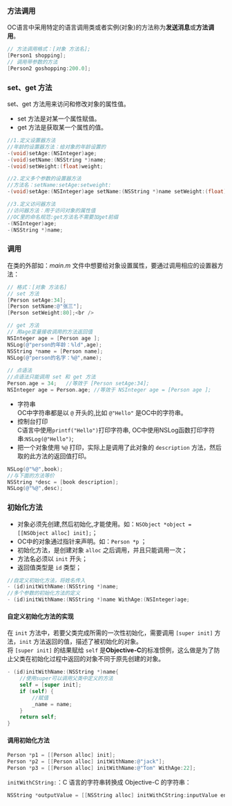 ### 方法调用
OC语言中采用特定的语言调用类或者实例(对象)的方法称为**发送消息**或**方法调用**。   
```objective-c
// 方法调用格式：[对象 方法名];
[Person1 shopping];   
// 调用带参数的方法 
[Person2 goshopping:200.0]; 
```

### set、get 方法
set、get 方法用来访问和修改对象的属性值。

* set 方法是对某一个属性赋值。
* get 方法是获取某一个属性的值。
```objective-c
//1.定义设置器方法   
//年龄的设置器方法：给对象的年龄设置的   
-(void)setAge:(NSInteger)age;   
-(void)setName:(NSString *)name;   
-(void)setWeight:(float)weight;

//2.定义多个参数的设置器方法   
//方法名：setName:setAge:setweight:   
-(void)setAge:(NSInteger)age setName:(NSString *)name setWeight:(float)weight;

//3.定义访问器方法   
//访问器方法：用于访问对象的属性值   
//OC里的命名规范:get方法名不需要加get前缀   
-(NSInteger)age;   
-(NSString *)name;
```

### 调用
在类的外部如：*main.m* 文件中想要给对象设置属性，要通过调用相应的设置器方法：
```objective-c
// 格式：[对象 方法名]
// set 方法
[Person setAge:34];   
[Person setName:@"张三"];   
[Person setWeight:80];<br />    

// get 方法  
// 用age变量接收调用的方法返回值   
NSInteger age = [Person age ];   
NSLog(@"person的年龄：%ld",age);   
NSString *name = [Person name];   
NSLog(@"person的名字：%@",name);   
    
// 点语法
//点语法只能调用 set 和 get 方法
Person.age = 34;   //等效于 [Person setAge:34]; 
NSInteger age = Person.age; //等效于 NSInteger age = [Person age ]; 
```

* 字符串   
	OC中字符串都是以 `@` 开头的,比如 `@"Hello"` 是OC中的字符串。
* 控制台打印   
	 C语言中使用`printf("Hello")`打印字符串, OC中使用NSLog函数打印字符串:`NSLog(@"Hello")`;
* 把一个对象使用 `%@` 打印，实际上是调用了此对象的 `description` 方法，然后取的此方法的返回值打印。   
```objective-c
NSLog(@"%@",book);     
//与下面的方法等价       
NSString *desc = [book description];        
NSLog(@"%@",desc); 
```


###   初始化方法
* 对象必须先创建,然后初始化,才能使用。如：`NSObject *object = [[NSObject alloc] init];`；
* OC中的对象通过指针来声明。如：`Person *p` ；
* 初始化方法，是创建对象 `alloc` 之后调用，并且只能调用一次；
* 方法名必须以 `init` 开头；
* 返回值类型是 `id` 类型；
```objective-c
//自定义初始化方法，将姓名传入   
- (id)initWithName:(NSString *)name;
//多个参数的初始化方法的定义   
- (id)initWithName:(NSString *)name WithAge:(NSInteger)age;
```


#### 自定义初始化方法的实现
在 `init` 方法中，若要父类完成所需的一次性初始化，需要调用 `[super init]` 方法，`init` 方法返回的值，描述了被初始化的对象。   
将 `[super init]` 的结果赋给 `self` 是**Objective-C**的标准惯例，这么做是为了防止父类在初始化过程中返回的对象不同于原先创建的对象。

```objective-c
- (id)initWithName:(NSString *)name{
    //使用super可以调用父类中定义的方法
    self = [super init];
    if (self) {
        //赋值
        _name = name;
    } 
    return self;
}
```

#### 调用初始化方法

```objective-c
Person *p1 = [[Person alloc] init];
Person *p2 = [[Person alloc] initWithName:@"jack"];
Person *p3 = [[Person alloc] initWithName:@"Tom" WithAge:22];
```

`initWithCString:`：C 语言的字符串转换成 Objective-C 的字符串：
```objective-c
NSString *outputValue = [[NSString alloc] initWithCString:inputValue encoding:NSUTF8StringEncoding];
```
